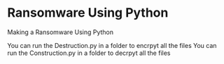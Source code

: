 
# Ransomware Using Python


Making a Ransomware Using Python


You can run the Destruction.py in a folder to encrpyt all the files 
You can run the Construction.py in a folder to decrpyt all the files 

